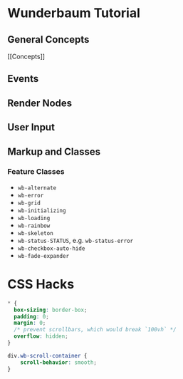 # Wunderbaum Tutorial

## General Concepts

[[Concepts]]
## Events

## Render Nodes

## User Input
## Markup and Classes
### Feature Classes

- `wb-alternate`
- `wb-error`
- `wb-grid`
- `wb-initializing`
- `wb-loading`
- `wb-rainbow`
- `wb-skeleton`
- `wb-status-STATUS`, e.g. `wb-status-error`
- `wb-checkbox-auto-hide`
- `wb-fade-expander`

# CSS Hacks
```css
* {
  box-sizing: border-box;
  padding: 0;
  margin: 0;
  /* prevent scrollbars, which would break `100vh` */
  overflow: hidden;
}
```

```css
div.wb-scroll-container {
    scroll-behavior: smooth;
}
```
